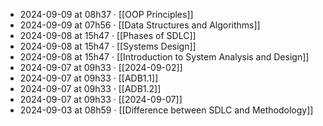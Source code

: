 - 2024-09-09 at 08h37 · [[OOP Principles]]
- 2024-09-09 at 07h56 · [[Data Structures and Algorithms]]
- 2024-09-08 at 15h47 · [[Phases of SDLC]]
- 2024-09-08 at 15h47 · [[Systems Design]]
- 2024-09-08 at 15h47 · [[Introduction to System Analysis and Design]]
- 2024-09-07 at 09h33 · [[2024-09-02]]
- 2024-09-07 at 09h33 · [[ADB1.1]]
- 2024-09-07 at 09h33 · [[ADB1.2]]
- 2024-09-07 at 09h33 · [[2024-09-07]]
- 2024-09-03 at 08h59 · [[Difference between SDLC and Methodology]]
